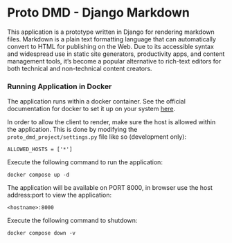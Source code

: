 # Proto DMD - Django Markdown

This application is a prototype written in Django for rendering markdown files. Markdown is a plain text formatting language that can automatically convert to HTML for publishing on the Web. Due to its accessible syntax and widespread use in static site generators, productivity apps, and content management tools, it’s become a popular alternative to rich-text editors for both technical and non-technical content creators.

### Running Application in Docker

The application runs within a docker container. See the official documentation for docker to set it up on your system [here](https://docs.docker.com/engine/install/ "here").

In order to allow the client to render, make sure the host is allowed within the application. This is done by modifying the `proto_dmd_project/settings.py` file like so (development only):
`````
ALLOWED_HOSTS = ['*']
`````

Execute the following command to run the application:
`````
docker compose up -d
`````

The application will be available on PORT 8000, in browser use the host address:port to view the application:
`````
<hostname>:8000
`````

Execute the following command to shutdown:
`````
docker compose down -v
`````

